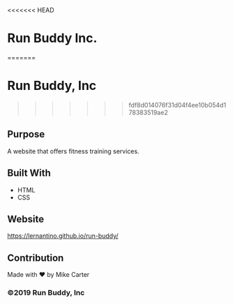 <<<<<<< HEAD
# Run Buddy Inc.
=======
# Run Buddy, Inc
>>>>>>> fdf8d014076f31d04f4ee10b054d178383519ae2

## Purpose
A website that offers fitness training services. 

## Built With
* HTML
* CSS

## Website
https://lernantino.github.io/run-buddy/

## Contribution
Made with ❤️ by Mike Carter

### ©️2019 Run Buddy, Inc 
